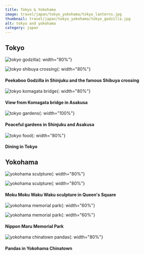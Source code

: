 ```yaml
---
title: Tokyo & Yokohama
image: travel/japan/tokyo_yokohama/tokyo_lanterns.jpg
thumbnail: travel/japan/tokyo_yokohama/tokyo_godzilla.jpg
alt: tokyo and yokohama
category: japan
---
```


## Tokyo

![tokyo godzilla](./assets/img/travel/japan/tokyo_yokohama/tokyo_godzilla.jpg){: width="80%"}

![tokyo shibuya crossing](./assets/img/travel/japan/tokyo_yokohama/tokyo_crossing.jpg){: width="80%"}

#### Peekaboo Godzilla in Shinjuku and the famous Shibuya crossing

![tokyo komagata bridge](./assets/img/travel/japan/tokyo_yokohama/tokyo_bridge.jpg){: width="80%"}

#### View from Komagata bridge in Asakusa

![tokyo gardens](./assets/img/travel/japan/tokyo_yokohama/tokyo_gardens.jpg){: width="100%"}

#### Peaceful gardens in Shinjuku and Asakusa

![tokyo food](./assets/img/travel/japan/tokyo_yokohama/tokyo_food.jpg){: width="80%"}

#### Dining in Tokyo

## Yokohama

![yokohama sculpture](./assets/img/travel/japan/tokyo_yokohama/yokohama_sculpture1.jpg){: width="80%"}

![yokohama sculpture](./assets/img/travel/japan/tokyo_yokohama/yokohama_sculpture2.jpg){: width="80%"}

#### Moku Moku Waku Waku sculpture in Queen's Square

![yokohama memorial park](./assets/img/travel/japan/tokyo_yokohama/yokohama_memorial1.jpg){: width="60%"}

![yokohama memorial park](./assets/img/travel/japan/tokyo_yokohama/yokohama_memorial2.jpg){: width="60%"}

#### Nippon Maru Memorial Park

![yokohama chinatown pandas](./assets/img/travel/japan/tokyo_yokohama/yokohama_pandas.jpg){: width="80%"}

#### Pandas in Yokohama Chinatown
